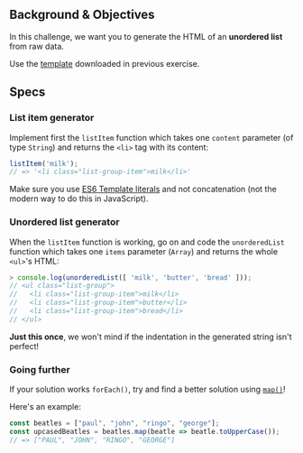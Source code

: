 ## Background & Objectives

In this challenge, we want you to generate the HTML of an **unordered list** from raw data.

Use the [template](https://github.com/dounan1/china-product/blob/master/02-javascript/exercises/basic-js.zip) downloaded in previous exercise.

## Specs

### List item generator

Implement first the `listItem` function which takes one `content` parameter (of type `String`) and returns the `<li>` tag with its content:

```js
listItem('milk');
// => '<li class="list-group-item">milk</li>'
```

Make sure you use [ES6 Template literals](https://developer.mozilla.org/en-US/docs/Web/JavaScript/Reference/Template_literals) and not concatenation (not the modern way to do this in JavaScript).

### Unordered list generator

When the `listItem` function is working, go on and code the `unorderedList` function which takes one `items` parameter (`Array`) and returns the whole `<ul>`'s HTML:

```js
> console.log(unorderedList([ 'milk', 'butter', 'bread' ]));
// <ul class="list-group">
//   <li class="list-group-item">milk</li>
//   <li class="list-group-item">butter</li>
//   <li class="list-group-item">bread</li>
// </ul>
```

**Just this once**, we won't mind if the indentation in the generated string isn't perfect!


### Going further

If your solution works `forEach()`, try and find a better solution using [`map()`](https://developer.mozilla.org/en-US/docs/Web/JavaScript/Reference/Global_Objects/Array/map)!

Here's an example:

```js
const beatles = ["paul", "john", "ringo", "george"];
const upcasedBeatles = beatles.map(beatle => beatle.toUpperCase());
// => ["PAUL", "JOHN", "RINGO", "GEORGE"]
```
